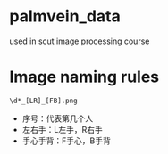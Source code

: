 # palmvein_data
used in scut image processing course

# Image naming rules
`\d*_[LR]_[FB].png`
- 序号：代表第几个人
- 左右手：L左手，R右手
- 手心手背：F手心，B手背